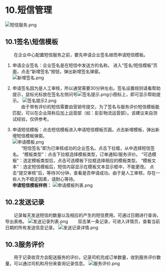 # 10.短信管理
![短信服务.png](https://i.loli.net/2019/01/15/5c3da3b234481.png)
## 10.1签名\短信模板
&emsp;&emsp;在企业中心配置短信服务之前，要先申请企业签名继而申请短信模板。
1. 申请企业签名：企业签名是在短信中发送方的名称。
进入“签名/短信模板”页面，点击“新增签名”按钮，弹出新增签名弹窗。  
![新增签名.png](https://i.loli.net/2019/01/15/5c3da3bec9d60.png)
2. 申请签名因为是人工审核，所以通常需要30分钟左右。签名设置规则请看帮助提示，鼠标光标放在签名左侧问号![签名提示.png](https://i.loli.net/2019/01/15/5c3da3b1eff0b.png)小图标上，即可显示帮助提示。
![签名提示2.png](https://i.loli.net/2019/01/15/5c3da3b20cff2.png)  
&emsp;&emsp;由于带有评价的短信需要由营销号提交，为了签名与服务评价短信模板能匹配，可以在企业简称后加上运营部（如：彭彭物流运营部）。该建议来自测试经验，仅供参考。

3. 申请短信模板：点击短信模板进入申请短信模板页面。点击新增模板，弹出新增短信模板弹窗。  
![申请模板.png](https://i.loli.net/2019/01/15/5c3da3b1ee6db.png)  
&emsp;&emsp;“短信签名”即为已审核成功的企业签名。点击下拉框，从中选择短信签名。
“模板类型”：点击下拉框选择模板类型，订单通知/服务评价。
“可选模板”：选定模板类型后，点击可选模板下拉框选择相应的模板类型。
“模板文本”：选定短信模板后，短信内容显示在模板文本显示框中，不能更改。
点击“提交审核”后，等待30分钟，查看是否申请成功。由于是人工审核，存在一些人为不稳定因素，请耐心等待。  
**申请短信模板样例：**
![申请模板列表.png](https://i.loli.net/2019/01/15/5c3da3b22ed26.png)
## 10.2发送记录
&emsp;&emsp;记录每天发送短信的数量以及相应的产生的短信费用。可通过日期进行查询，导出表格。
![发送记录列表.png](https://i.loli.net/2019/01/15/5c3da3b20ed6d.png)
&emsp;&emsp;双击某一条记录，可进入详情页，查看当前日期的所有发送信息记录。
![发送记录详情.png](https://i.loli.net/2019/01/15/5c3da3b22c839.png)
## 10.3服务评价
&emsp;&emsp;用于记录收货方会配送服务的评价。记录司机完成订单数量，收到服务评价数量。可以通过司机和月份来查询记录信息。
![服务评价.png](https://i.loli.net/2019/01/15/5c3da3b2156d8.png)